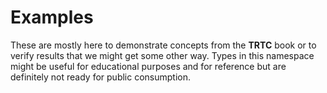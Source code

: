 ﻿# Examples
These are mostly here to demonstrate concepts from the **TRTC** book or to 
verify results that we might get some other way. Types in this namespace might
be useful for educational purposes and for reference but are definitely not
ready for public consumption.